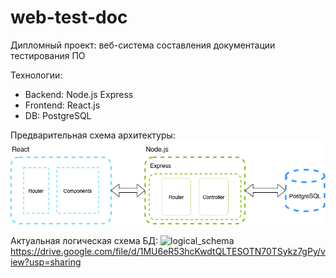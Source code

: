 # web-test-doc

Дипломный проект: веб-система составления документации тестирования ПО

Технологии:
- Backend: Node.js Express
- Frontend: React.js
- DB: PostgreSQL

Предварительная схема архитектуры:
![architecture_schema](/figure/architecture_schema.png "Схема архитектуры")

Актуальная логическая схема БД:
![logical_schema](https://drive.google.com/file/d/1MU6eR53hcKwdtQLTESOTN70TSykz7gPy/view?usp=sharing)
https://drive.google.com/file/d/1MU6eR53hcKwdtQLTESOTN70TSykz7gPy/view?usp=sharing
